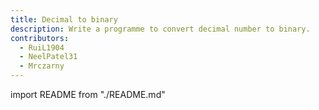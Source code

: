 ```yaml
---
title: Decimal to binary
description: Write a programme to convert decimal number to binary.
contributors:
  - RuiL1904
  - NeelPatel31
  - Mrczarny
---
```


import README from "./README.md"

<README />
